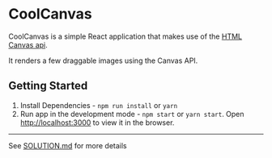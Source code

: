 # CoolCanvas

CoolCanvas is a simple React application that makes use of the [HTML Canvas api](https://developer.mozilla.org/en-US/docs/Web/API/Canvas_API). 

It renders a few draggable images using the Canvas API.

## Getting Started
1. Install Dependencies - `npm run install` or `yarn`
2. Run app in the development mode - `npm start` or `yarn start`. Open [http://localhost:3000](http://localhost:3000) to view it in the browser.

---

See [SOLUTION.md](./SOLUTION.md) for more details